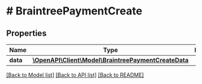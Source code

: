 # # BraintreePaymentCreate

## Properties

Name | Type | Description | Notes
------------ | ------------- | ------------- | -------------
**data** | [**\OpenAPI\Client\Model\BraintreePaymentCreateData**](BraintreePaymentCreateData.md) |  |

[[Back to Model list]](../../README.md#models) [[Back to API list]](../../README.md#endpoints) [[Back to README]](../../README.md)
